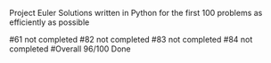 Project Euler
 Solutions written in Python for the first 100 problems as efficiently as possible

#61 not completed
#82 not completed
#83 not completed
#84 not completed
#Overall 96/100 Done
